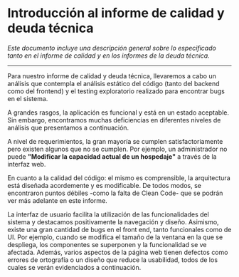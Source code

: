 # Introducción al informe de calidad y deuda técnica

_Este documento incluye una descripción general sobre lo especificado tanto en el informe de calidad y en los informes de la deuda técnica._

---

Para nuestro informe de calidad y deuda técnica, llevaremos a cabo un análisis que contempla el análisis estático del código (tanto del backend como del frontend) y el testing exploratorio realizado para encontrar bugs en el sistema.

A grandes rasgos, la aplicación es funcional y está en un estado aceptable. Sin embargo, encontramos muchas deficiencias en diferentes niveles de análisis que presentamos a continuación.

A nivel de requerimientos, la gran mayoría se cumplen satisfactoriamente pero existen algunos que no se cumplen. Por ejemplo, un administrador no puede **"Modificar la capacidad actual de un hospedaje"** a través de la interfaz web.

En cuanto a la calidad del código: el mismo es comprensible, la arquitectura está diseñada acordemente y es modificable. De todos modos, se encontraron puntos débiles -como la falta de Clean Code- que se podrán ver más adelante en este informe.

La interfaz de usuario facilita la utilización de las funcionalidades del sistema y destacamos positivamente la navegación y diseño. Asimismo, existe una gran cantidad de bugs en el front end, tanto funcionales como de UI. Por ejemplo, cuando se modifica el tamaño de la ventana en la que se despliega, los componentes se superponen y la funcionalidad se ve afectada. Además, varios aspectos de la página web tienen defectos como errores de ortografía o un diseño que reduce la usabilidad, todos de los cuales se verán evidenciados a continuación.
